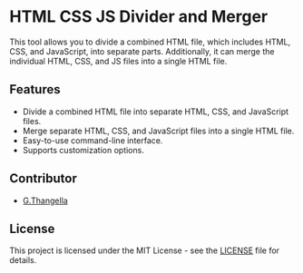 # HTML CSS JS Divider and Merger

This tool allows you to divide a combined HTML file, which includes HTML, CSS, and JavaScript, into separate parts. Additionally, it can merge the individual HTML, CSS, and JS files into a single HTML file.

## Features

- Divide a combined HTML file into separate HTML, CSS, and JavaScript files.
- Merge separate HTML, CSS, and JavaScript files into a single HTML file.
- Easy-to-use command-line interface.
- Supports customization options.


## Contributor

- [G.Thangella](https://github.com/your_username)

## License

This project is licensed under the MIT License - see the [LICENSE](LICENSE) file for details.
